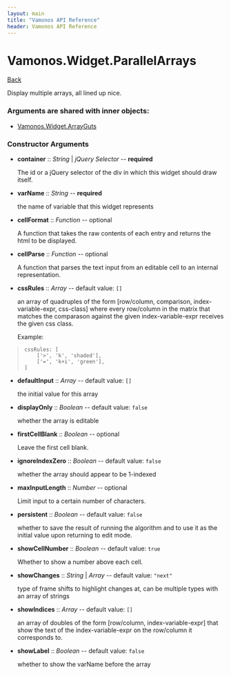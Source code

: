 ```yaml
---
layout: main
title: "Vamonos API Reference"
header: Vamonos API Reference
---
```



Vamonos.Widget.ParallelArrays
=============================

[Back](index.html)

Display multiple arrays, all lined up nice.


### Arguments are shared with inner objects:

 * [Vamonos.Widget.ArrayGuts](widget-arrayguts.html)


### Constructor Arguments

 * **container** :: *String* | *jQuery Selector* -- **required**

    The id or a jQuery selector of the div in which this widget should draw itself.



 * **varName** :: *String* -- **required**

    the name of variable that this widget represents



 * **cellFormat** :: *Function* -- optional

    A function that takes the raw contents of each entry and returns the html to be displayed.



 * **cellParse** :: *Function* -- optional

    A function that parses the text input from an editable cell to an internal representation.



 * **cssRules** :: *Array* -- default value: `[]`

    an array of quadruples of the form [row/column, comparison, index-variable-expr, css-class] where every row/column in the matrix that matches the comparason against the given index-variable-expr receives the given css class.

    Example:

>     cssRules: [
>         ['>', 'k', 'shaded'],
>         ['=', 'k+i', 'green'],
>     ]



 * **defaultInput** :: *Array* -- default value: `[]`

    the initial value for this array



 * **displayOnly** :: *Boolean* -- default value: `false`

    whether the array is editable



 * **firstCellBlank** :: *Boolean* -- optional

    Leave the first cell blank.



 * **ignoreIndexZero** :: *Boolean* -- default value: `false`

    whether the array should appear to be 1-indexed



 * **maxInputLength** :: *Number* -- optional

    Limit input to a certain number of characters.



 * **persistent** :: *Boolean* -- default value: `false`

    whether to save the result of running the algorithm and to use it as the initial value upon returning to edit mode.



 * **showCellNumber** :: *Boolean* -- default value: `true`

    Whether to show a number above each cell.



 * **showChanges** :: *String* | *Array* -- default value: `"next"`

    type of frame shifts to highlight changes at, can be multiple types with an array of strings



 * **showIndices** :: *Array* -- default value: `[]`

    an array of doubles of the form [row/column, index-variable-expr] that show the text of the index-variable-expr on the row/column it corresponds to.



 * **showLabel** :: *Boolean* -- default value: `false`

    whether to show the varName before the array



